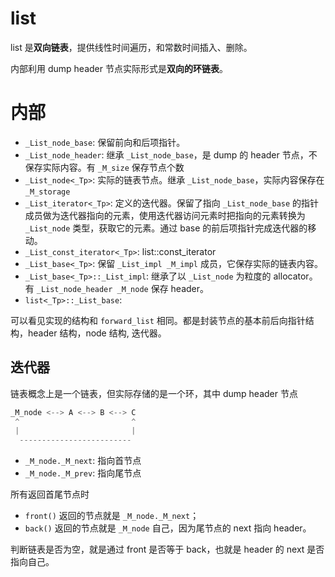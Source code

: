 # list

list 是**双向链表**，提供线性时间遍历，和常数时间插入、删除。

内部利用 dump header 节点实际形式是**双向的环链表**。

# 内部

- `_List_node_base`: 保留前向和后项指针。
- `_List_node_header`: 继承 `_List_node_base`，是 dump 的 header 节点，不保存实际内容。有 `_M_size` 保存节点个数
- `_List_node<_Tp>`: 实际的链表节点。继承 `_List_node_base`，实际内容保存在 `_M_storage`
- `_List_iterator<_Tp>`: 定义的迭代器。保留了指向 `_List_node_base` 的指针成员做为迭代器指向的元素，使用迭代器访问元素时把指向的元素转换为 `_List_node` 类型，获取它的元素。通过 base 的前后项指针完成迭代器的移动。
- `_List_const_iterator<_Tp>`: list::const_iterator
- `_List_base<_Tp>`: 保留 `_List_impl _M_impl` 成员，它保存实际的链表内容。
- `_List_base<_Tp>::_List_impl`: 继承了以 `_List_node` 为粒度的 allocator。有 `_List_node_header _M_node` 保存 header。 
- `list<_Tp>::_List_base`: 

可以看见实现的结构和 `forward_list` 相同。都是封装节点的基本前后向指针结构，header 结构，node 结构, 迭代器。

## 迭代器

链表概念上是一个链表，但实际存储的是一个环，其中 dump header 节点 

```c++
_M_node <--> A <--> B <--> C
 ^                         ^
 |                         |
  -------------------------
```

- `_M_node._M_next`: 指向首节点
- `_M_node._M_prev`: 指向尾节点

所有返回首尾节点时 

- `front()` 返回的节点就是 `_M_node._M_next`；
- `back()` 返回的节点就是 `_M_node` 自己，因为尾节点的 next 指向 header。

判断链表是否为空，就是通过 front 是否等于 back，也就是 header 的 next 是否指向自己。


